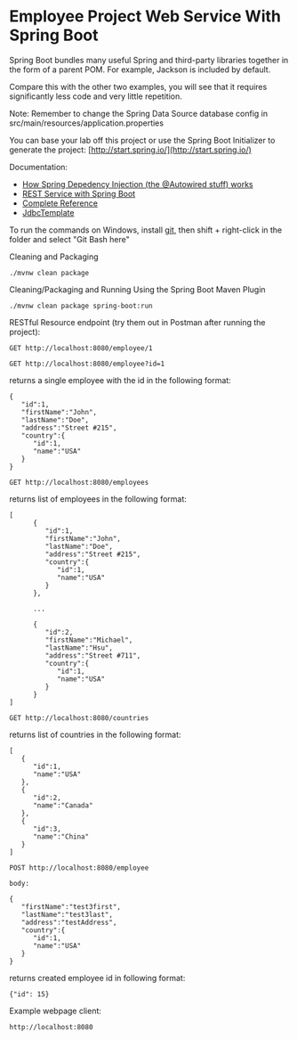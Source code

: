 # Employee Project Web Service With Spring Boot

Spring Boot bundles many useful Spring and third-party libraries together in the form of a parent POM. For example, Jackson is included by default.

Compare this with the other two examples, you will see that it requires significantly less code and very little repetition.

Note: Remember to change the Spring Data Source database config in src/main/resources/application.properties

You can base your lab off this project or use the Spring Boot Initializer to generate the project:
[http://start.spring.io/](http://start.spring.io/)

Documentation:

* [How Spring Depedency Injection (the @Autowired stuff) works](http://docs.spring.io/spring/docs/current/spring-framework-reference/html/beans.html)
* [REST Service with Spring Boot](https://spring.io/guides/gs/rest-service/)
* [Complete Reference](http://docs.spring.io/spring-boot/docs/current/reference/htmlsingle/)
* [JdbcTemplate](http://docs.spring.io/spring/docs/current/spring-framework-reference/html/jdbc.html)

To run the commands on Windows, install [git](https://git-scm.com/downloads), then shift + right-click in the folder and select "Git Bash here"

Cleaning and Packaging

```
./mvnw clean package
```

Cleaning/Packaging and Running Using the Spring Boot Maven Plugin

```
./mvnw clean package spring-boot:run

```

RESTful Resource endpoint (try them out in Postman after running the project):

```
GET http://localhost:8080/employee/1

GET http://localhost:8080/employee?id=1
```

returns a single employee with the id in the following format:

```
{
   "id":1,
   "firstName":"John",
   "lastName":"Doe",
   "address":"Street #215",
   "country":{
      "id":1,
      "name":"USA"
   }
}
```

```
GET http://localhost:8080/employees
```
returns list of employees in the following format:

```
[
      {
         "id":1,
         "firstName":"John",
         "lastName":"Doe",
         "address":"Street #215",
         "country":{
            "id":1,
            "name":"USA"
         }
      },
    
      ...
    
      {
         "id":2,
         "firstName":"Michael",
         "lastName":"Hsu",
         "address":"Street #711",
         "country":{
            "id":1,
            "name":"USA"
         }
      }
]

```

```
GET http://localhost:8080/countries
```

returns list of countries in the following format:

```
[
   {
      "id":1,
      "name":"USA"
   },
   {
      "id":2,
      "name":"Canada"
   },
   {
      "id":3,
      "name":"China"
   }
]
```



```
POST http://localhost:8080/employee

body:

{
   "firstName":"test3first",
   "lastName":"test3last",
   "address":"testAddress",
   "country":{
      "id":1,
      "name":"USA"
   }
}

```

returns created employee id in following format:
```
{"id": 15}
```

Example webpage client:
```
http://localhost:8080
```